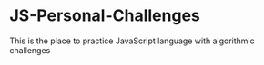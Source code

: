 # JS-Personal-Challenges
This is the place to practice JavaScript language with algorithmic challenges
